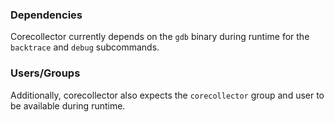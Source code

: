 ### Dependencies

Corecollector currently depends on the `gdb` binary during runtime for the
`backtrace` and `debug` subcommands.

### Users/Groups

Additionally, corecollector also expects the `corecollector` group and user to
be available during runtime.

